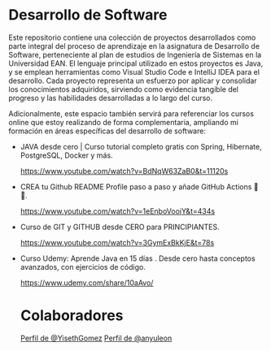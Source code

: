<h1>Desarrollo de Software</h1>

Este repositorio contiene una colección de proyectos desarrollados como parte integral del proceso de aprendizaje en la asignatura de Desarrollo de Software, perteneciente al plan de estudios de Ingeniería de Sistemas en la Universidad EAN. El lenguaje principal utilizado en estos proyectos es Java, y se emplean herramientas como Visual Studio Code e IntelliJ IDEA para el desarrollo. Cada proyecto representa un esfuerzo por aplicar y consolidar los conocimientos adquiridos, sirviendo como evidencia tangible del progreso y las habilidades desarrolladas a lo largo del curso.

Adicionalmente, este espacio también servirá para referenciar los cursos online que estoy realizando de forma complementaria, ampliando mi formación en áreas específicas del desarrollo de software:

- JAVA desde cero | Curso tutorial completo gratis con Spring, Hibernate, PostgreSQL, Docker y más.
  
  https://www.youtube.com/watch?v=BdNqW63ZaB0&t=11120s

- CREA tu Github README Profile paso a paso y añade GitHub Actions 🐙😺.

  https://www.youtube.com/watch?v=1eEnboVooiY&t=434s

- Curso de GIT y GITHUB desde CERO para PRINCIPIANTES.

  https://www.youtube.com/watch?v=3GymExBkKjE&t=78s

- Curso Udemy: Aprende Java en 15 días . Desde cero hasta conceptos avanzados, con ejercicios de código.

  https://www.udemy.com/share/10aAvo/

  <h1>Colaboradores</h1>

  [Perfil de @YisethGomez](https://github.com/YisethGomez)
  [Perfil de @anyuleon](https://github.com/anyuleon)


